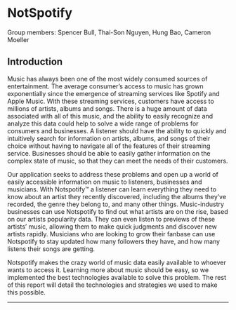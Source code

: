 # NotSpotify

Group members: Spencer Bull, Thai-Son Nguyen, Hung Bao, Cameron Moeller

## Introduction

Music has always been one of the most widely consumed sources of entertainment. The average consumer’s access to music has grown exponentially since the emergence of streaming services like Spotify and Apple Music. With these streaming services, customers have access to millions of artists, albums and songs. There is a huge amount of data associated with all of this music, and the ability to easily recognize and analyze this data could help to solve a wide range of problems for consumers and businesses. A listener should have the ability to quickly and intuitively search for information on artists, albums, and songs of their choice without having to navigate all of the features of their streaming service. Businesses should be able to easily gather information on the complex state of music, so that they can meet the needs of their customers.

Our application seeks to address these problems and open up a world of easily accessible information on music to listeners, businesses and musicians. With Notspotify™ a listener can learn everything they need to know about an artist they recently discovered, including the albums they’ve recorded, the genre they belong to, and many other things. Music-industry businesses can use Notspotify to find out what artists are on the rise, based on our artists popularity data. They can even listen to previews of these artists’ music, allowing them to make quick judgments and discover new artists rapidly. Musicians who are looking to grow their fanbase can use Notspotify to stay updated how many followers they have, and how many listens their songs are getting.

Notspotify makes the crazy world of music data easily available to whoever wants to access it. Learning more about music should be easy, so we implemented the best technologies available to solve this problem. The rest of this report will detail the technologies and strategies we used to make this possible.

----
